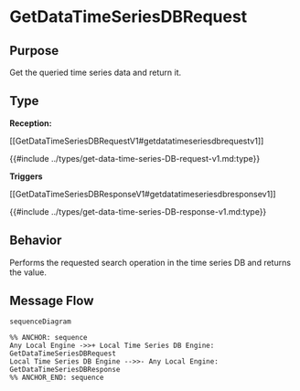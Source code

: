 <div class="message">

# GetDataTimeSeriesDBRequest

## Purpose

<!-- ANCHOR: purpose -->
Get the queried time series data and return it. 
<!-- ANCHOR_END: purpose -->

## Type

<!-- ANCHOR: type -->
**Reception:**

[[GetDataTimeSeriesDBRequestV1#getdatatimeseriesdbrequestv1]]

{{#include ../types/get-data-time-series-DB-request-v1.md:type}}

**Triggers**

[[GetDataTimeSeriesDBResponseV1#getdatatimeseriesdbresponsev1]]

{{#include ../types/get-data-time-series-DB-response-v1.md:type}}

<!-- ANCHOR_END: type -->

## Behavior

<!-- ANCHOR: behavior -->
Performs the requested search operation in the time series DB and returns the value.
<!-- ANCHOR_END: behavior -->


## Message Flow

<!-- ANCHOR: messages -->
```mermaid
sequenceDiagram

%% ANCHOR: sequence
Any Local Engine ->>+ Local Time Series DB Engine: GetDataTimeSeriesDBRequest
Local Time Series DB Engine -->>- Any Local Engine: GetDataTimeSeriesDBResponse
%% ANCHOR_END: sequence
```

<!-- ANCHOR_END: messages -->

</div>